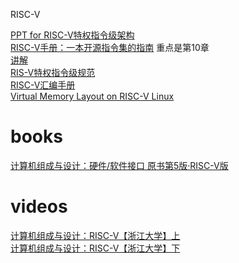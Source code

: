 RISC-V

[PPT for RISC-V特权指令级架构](https://riscv.org/wp-content/uploads/2018/05/riscv-privileged-BCN.v7-2.pdf)  
[RISC-V手册：一本开源指令集的指南](http://riscvbook.com/chinese/RISC-V-Reader-Chinese-v2p1.pdf)  重点是第10章  
[讲解](https://blog.ideawand.com/2022/11/18/rcore_tutorial/os-camp-2022-winter-riscv/)  
[RIS-V特权指令级规范](https://riscv.org/technical/specifications/)  
[RISC-V汇编手册](https://github.com/riscv-non-isa/riscv-asm-manual/blob/master/riscv-asm.md)  
[Virtual Memory Layout on RISC-V Linux](https://www.kernel.org/doc/html/latest/riscv/vm-layout.html)  

# books
[计算机组成与设计：硬件/软件接口 原书第5版·RISC-V版](https://book.douban.com/subject/35088440/)

# videos
[计算机组成与设计：RISC-V【浙江大学】上](https://www.bilibili.com/video/BV1tz411z7GN/?vd_source=d501c9de11575abee55dd45ac5acede6)  
[计算机组成与设计：RISC-V【浙江大学】下](https://www.bilibili.com/video/BV1YY4y1i7SN/?spm_id_from=333.999.0.0)  

